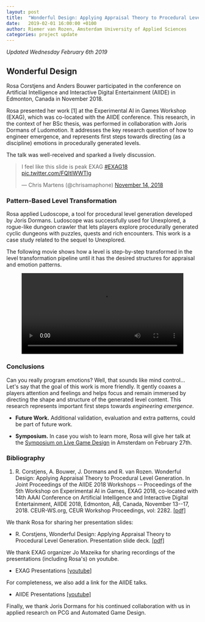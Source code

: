 ```yaml
---
layout: post
title:  "Wonderful Design: Applying Appraisal Theory to Procedural Level Generation"
date:   2019-02-01 16:00:00 +0100
author: Riemer van Rozen, Amsterdam University of Applied Sciences
categories: project update
---
```

*Updated Wednesday February 6th 2019*

## Wonderful Design
Rosa Corstjens and Anders Bouwer participated in the conference on Artificial Intelligence and Interactive Digital Entertainment (AIIDE) in Edmonton, Canada in November 2018.

Rosa presented her work [1] at the Experimental AI in Games Workshop (EXAG), which was co-located with the AIIDE conference.
This research, in the context of her BSc thesis, was performed in collaboration with Joris Dormans of Ludomotion.
It addresses the key research question of how to engineer emergence, and represents first steps towards directing (as a discipline) emotions in procedurally generated levels.

The talk was well-received and sparked a lively discussion.
<blockquote class="twitter-tweet" data-lang="en"><p lang="en" dir="ltr">I feel like this slide is peak EXAG <a href="https://twitter.com/hashtag/EXAG18?src=hash&amp;ref_src=twsrc%5Etfw">#EXAG18</a> <a href="https://t.co/FQItlWWTlg">pic.twitter.com/FQItlWWTlg</a></p>&mdash; Chris Martens (@chrisamaphone) <a href="https://twitter.com/chrisamaphone/status/1062811185668489216?ref_src=twsrc%5Etfw">November 14, 2018</a></blockquote> <script async src="https://platform.twitter.com/widgets.js" charset="utf-8"></script> 

### Pattern-Based Level Transformation
Rosa applied Ludoscope, a tool for procedural level generation developed by Joris Dormans. Ludoscope was successfully used for Unexplored, a rogue-like dungeon crawler that lets players explore procedurally generated cyclic dungeons with puzzles, quests and rich encounters.
This work is a case study related to the sequel to Unexplored.

The following movie shows how a level is step-by-step transformed in the level transformation pipeline until it has the desired structures for appraisal and emotion patterns.

<figure class="video_container">
  <video controls="true" allowfullscreen="true" width="100%">
    <source src="/assets/Ludoscope_UE_Generation.mp4">
  </video>
</figure>

### Conclusions
Can you really program emotions?
Well, that sounds like mind control...
Let's say that the goal of this work is more friendly. It gently coaxes a players attention and feelings and helps focus and remain immersed by directing the shape and structure of the generated level content.
This research represents important first steps towards *engineering emergence*.

* **Future Work.** Additional validation, evaluation and extra patterns, could be part of future work.

* **Symposium.** In case you wish to learn more, Rosa will give her talk at the [Symposium on Live Game Design](/project/update/2019/02/01/Live-Game-Design-Symposium.html) in Amsterdam on February 27th.

### Bibliography
1. R. Corstjens, A. Bouwer, J. Dormans and R. van Rozen. Wonderful Design: Applying Appraisal Theory to Procedural Level Generation. In Joint Proceedings of the AIIDE 2018 Workshops -- Proceedings of the 5th Workshop on Experimental AI in Games, EXAG 2018, co-located with 14th AAAI Conference on Artificial Intelligence and Interactive Digital Entertainment, AIIDE 2018, Edmonton, AB, Canada, November 13--17, 2018. CEUR-WS.org, CEUR Workshop Proceedings, vol: 2282. [[pdf]](http://ceur-ws.org/Vol-2282/EXAG_106.pdf)

We thank Rosa for sharing her presentation slides:

* R. Corstjens, Wonderful Design: Applying Appraisal Theory to Procedural Level Generation. Presentation slide deck. [[pdf]](/assets/EXAG2018_slides_Corstjens.pdf)

We thank EXAG organizer Jo Mazeika for sharing recordings of the presentations (including Rosa's) on youtube.

* EXAG Presentations [[youtube]](https://www.youtube.com/channel/UCe5wOhqbVOTJfrJ7RuJOEKg?app=desktop)

For completeness, we also add a link for the AIIDE talks.

* AIIDE Presentations [[youtube]](https://www.youtube.com/channel/UCoyxQd7o7QCc75nZR7jFDMw)

Finally, we thank Joris Dormans for his continued collaboration with us in applied research on PCG and Automated Game Design.